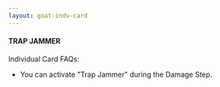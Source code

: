 ```yaml
---
layout: goat-indv-card
---
```


#### TRAP JAMMER

Individual Card FAQs:

*   You can activate "Trap Jammer" during the Damage Step.